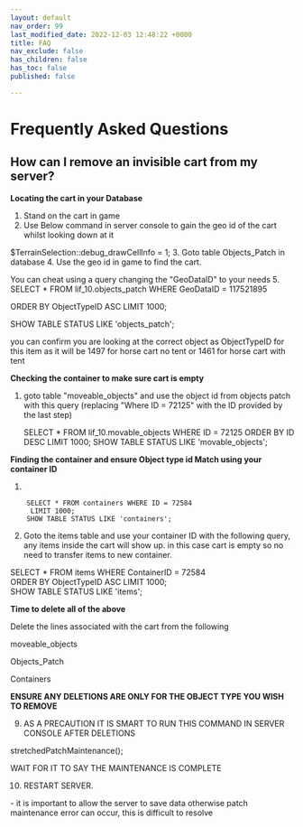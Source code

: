 ```yaml
---
layout: default
nav_order: 99
last_modified_date: 2022-12-03 12:48:22 +0000
title: FAQ
nav_exclude: false
has_children: false
has_toc: false
published: false

---
```

# Frequently Asked Questions

## How can I remove an invisible cart from my server?

**Locating the cart in your Database**

1.  Stand on the cart in game
2.  Use Below command in server console to gain the geo id of the cart whilst looking down at it

   $TerrainSelection::debug_drawCellInfo = 1;
3.  Goto table Objects_Patch in database
4. Use the geo id in game to find the cart.

   You can cheat using a query changing the "GeoDataID" to your needs
5.  SELECT * FROM lif_10.objects_patch WHERE GeoDataID = 117521895

 ORDER BY ObjectTypeID ASC LIMIT 1000;

SHOW TABLE STATUS LIKE 'objects_patch';

you can confirm you are looking at the correct object as ObjectTypeID for this item as it will be 1497 for horse cart no tent or 1461 for horse cart with tent

**Checking the container to make sure cart is empty**

1.  goto table "moveable_objects" and use the object id from objects patch with this query (replacing "Where ID = 72125" with the ID provided by the last step)

       SELECT * FROM lif_10.movable_objects WHERE ID = 72125
        ORDER BY ID DESC LIMIT 1000;
       SHOW TABLE STATUS LIKE 'movable_objects';

**Finding the container and ensure Object type id Match using your container ID**

1. 

        SELECT * FROM containers WHERE ID = 72584
         LIMIT 1000;
        SHOW TABLE STATUS LIKE 'containers';
2.  Goto the items table and use your container ID with the following query, any items inside the cart will show up. in this case cart is empty so no need to transfer items to new container.

SELECT * FROM items WHERE ContainerID = 72584  
 ORDER BY ObjectTypeID ASC LIMIT 1000;  
SHOW TABLE STATUS LIKE 'items';

**Time to delete all of the above**

Delete the lines associated with the cart from the following

moveable_objects

Objects_Patch

Containers

**ENSURE ANY DELETIONS ARE ONLY FOR THE OBJECT TYPE YOU WISH TO REMOVE**

9) AS A PRECAUTION IT IS SMART TO RUN THIS COMMAND IN SERVER CONSOLE AFTER DELETIONS

stretchedPatchMaintenance();

WAIT FOR IT TO SAY THE MAINTENANCE IS COMPLETE

10)  RESTART SERVER.

\- it is important to allow the server to save data otherwise patch maintenance error can occur, this is difficult to resolve  
  
  
  
  
 